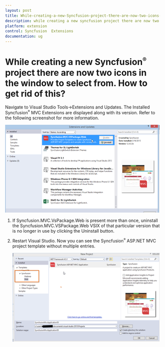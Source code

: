 ```yaml
---
layout: post
title: While-creating-a-new-Syncfusion-project-there-are-now-two-icons-in-the-window-to-select-from-How-to-get-rid-of-this
description: while creating a new syncfusion project there are now two icons in the window to select from. how to get rid of this?
platform: extension
control: Syncfusion  Extensions
documentation: ug
---
```


# While creating a new Syncfusion<sup style="font-size:70%">&reg;</sup>  project there are now two icons in the window to select from. How to get rid of this?

Navigate to Visual Studio Tools->Extensions and Updates. The Installed Syncfusion<sup style="font-size:70%">&reg;</sup>  MVC Extensions are displayed along with its version. Refer to the following screenshot for more information.

![Visual Studio Extension and Updates dialog](While-creating-a-new-Syncfusion-project_images/While-creating-a-new-Syncfusion-project-img1.png)



1. If Syncfusion.MVC.VsPackage.Web is present more than once, uninstall the Syncfusion.MVC.VSPackage.Web VSIX of that particular version that is no longer in use by clicking the Uninstall button. 
2. Restart Visual Studio. Now you can see the Syncfusion<sup style="font-size:70%">&reg;</sup>  ASP.NET MVC project template without multiple entries.

   ![Visual Studio new project dialog](While-creating-a-new-Syncfusion-project_images/While-creating-a-new-Syncfusion-project-img2.png)











